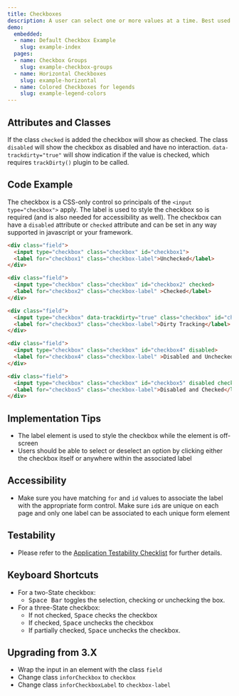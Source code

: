```yaml
---
title: Checkboxes
description: A user can select one or more values at a time. Best used when all possible options should be clearly visible to a user.
demo:
  embedded:
  - name: Default Checkbox Example
    slug: example-index
  pages:
  - name: Checkbox Groups
    slug: example-checkbox-groups
  - name: Horizontal Checkboxes
    slug: example-horizontal
  - name: Colored Checkboxes for legends
    slug: example-legend-colors
---
```


## Attributes and Classes

If the class `checked` is added the checkbox will show as checked. The class `disabled` will show the checkbox as disabled and have no interaction. `data-trackdirty="true"` will show indication if the value is checked, which requires `trackDirty()` plugin to be called.

## Code Example

The checkbox is a CSS-only control so principals of the `<input type="checkbox">` apply. The label is used to style the checkbox so is required (and is also needed for accessibility as well). The checkbox can have a `disabled` attribute or `checked` attribute and can be set in any way supported in javascript or your framework.

```html
<div class="field">
  <input type="checkbox" class="checkbox" id="checkbox1">
  <label for="checkbox1" class="checkbox-label">Unchecked</label>
</div>

<div class="field">
  <input type="checkbox" class="checkbox" id="checkbox2" checked>
  <label for="checkbox2" class="checkbox-label" >Checked</label>
</div>

<div class="field">
  <input type="checkbox" data-trackdirty="true" class="checkbox" id="checkbox3">
  <label for="checkbox3" class="checkbox-label">Dirty Tracking</label>
</div>

<div class="field">
  <input type="checkbox" class="checkbox" id="checkbox4" disabled>
  <label for="checkbox4" class="checkbox-label" >Disabled and Unchecked</label>
</div>

<div class="field">
  <input type="checkbox" class="checkbox" id="checkbox5" disabled checked>
  <label for="checkbox5" class="checkbox-label">Disabled and Checked</label>
</div>

```

## Implementation Tips

- The label element is used to style the checkbox while the element is off-screen
- Users should be able to select or deselect an option by clicking either the checkbox itself or anywhere within the associated label

## Accessibility

- Make sure you have matching `for` and `id` values to associate the label with the appropriate form control. Make sure `id`s are unique on each page and only one label can be associated to each unique form element

## Testability

- Please refer to the [Application Testability Checklist](https://design.infor.com/resources/application-testability-checklist) for further details.

## Keyboard Shortcuts

- For a two-State checkbox:
    - <kbd>Space Bar</kbd> toggles the selection, checking or unchecking the box.
- For a three-State checkbox:
    - If not checked, <kbd>Space</kbd> checks the checkbox
    - If checked, <kbd>Space</kbd> unchecks the checkbox
    - If partially checked, <kbd>Space</kbd> unchecks the checkbox.

## Upgrading from 3.X

- Wrap the input in an element with the class `field`
- Change class `inforCheckbox` to `checkbox`
- Change class `inforCheckboxLabel` to `checkbox-label`
